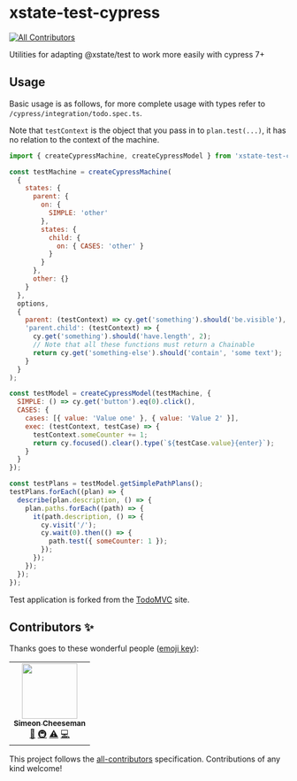 # xstate-test-cypress

<!-- ALL-CONTRIBUTORS-BADGE:START - Do not remove or modify this section -->
[![All Contributors](https://img.shields.io/badge/all_contributors-1-orange.svg?style=flat-square)](#contributors-)
<!-- ALL-CONTRIBUTORS-BADGE:END -->

Utilities for adapting @xstate/test to work more easily with cypress 7+

## Usage

Basic usage is as follows, for more complete usage with types refer to `/cypress/integration/todo.spec.ts`.

Note that `testContext` is the object that you pass in to `plan.test(...)`, it has no relation to the context of the machine.

```js
import { createCypressMachine, createCypressModel } from 'xstate-test-cypress';

const testMachine = createCypressMachine(
  {
    states: {
      parent: {
        on: {
          SIMPLE: 'other'
        },
        states: {
          child: {
            on: { CASES: 'other' }
          }
        }
      },
      other: {}
    }
  },
  options,
  {
    parent: (testContext) => cy.get('something').should('be.visible'),
    'parent.child': (testContext) => {
      cy.get('something').should('have.length', 2);
      // Note that all these functions must return a Chainable
      return cy.get('something-else').should('contain', 'some text');
    }
  }
);

const testModel = createCypressModel(testMachine, {
  SIMPLE: () => cy.get('button').eq(0).click(),
  CASES: {
    cases: [{ value: 'Value one' }, { value: 'Value 2' }],
    exec: (testContext, testCase) => {
      testContext.someCounter += 1;
      return cy.focused().clear().type(`${testCase.value}{enter}`);
    }
  }
});

const testPlans = testModel.getSimplePathPlans();
testPlans.forEach((plan) => {
  describe(plan.description, () => {
    plan.paths.forEach((path) => {
      it(path.description, () => {
        cy.visit('/');
        cy.wait(0).then(() => {
          path.test({ someCounter: 1 });
        });
      });
    });
  });
});
```

Test application is forked from the [TodoMVC](http://todomvc.com) site.

## Contributors ✨

Thanks goes to these wonderful people ([emoji key](https://allcontributors.org/docs/en/emoji-key)):

<!-- ALL-CONTRIBUTORS-LIST:START - Do not remove or modify this section -->
<!-- prettier-ignore-start -->
<!-- markdownlint-disable -->
<table>
  <tr>
    <td align="center"><a href="https://github.com/SimeonC"><img src="https://avatars.githubusercontent.com/u/1085899?v=4?s=100" width="100px;" alt=""/><br /><sub><b>Simeon Cheeseman</b></sub></a><br /><a href="https://github.com/tablecheck/xstate-test-cypress/commits?author=SimeonC" title="Documentation">📖</a> <a href="#infra-SimeonC" title="Infrastructure (Hosting, Build-Tools, etc)">🚇</a> <a href="https://github.com/tablecheck/xstate-test-cypress/commits?author=SimeonC" title="Tests">⚠️</a> <a href="https://github.com/tablecheck/xstate-test-cypress/commits?author=SimeonC" title="Code">💻</a></td>
  </tr>
</table>

<!-- markdownlint-restore -->
<!-- prettier-ignore-end -->

<!-- ALL-CONTRIBUTORS-LIST:END -->

This project follows the [all-contributors](https://github.com/all-contributors/all-contributors) specification. Contributions of any kind welcome!
